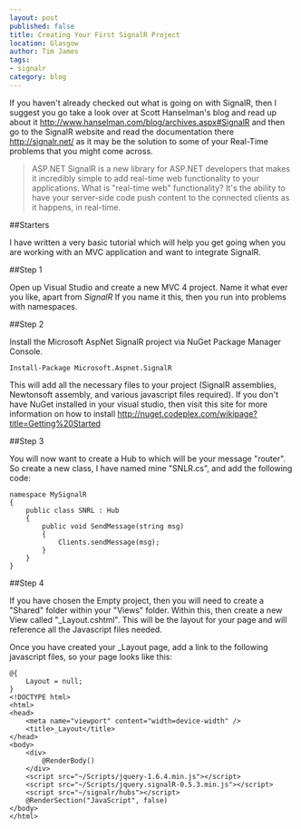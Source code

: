 ```yaml
---
layout: post
published: false
title: Creating Your First SignalR Project
location: Glasgow
author: Tim James
tags:
- signalr
category: blog
---
```


If you haven't already checked out what is going on with SignalR, then I suggest you go take a look over at Scott Hanselman's blog and read up about it http://www.hanselman.com/blog/archives.aspx#SignalR and then go to the SignalR website and read the documentation there http://signalr.net/ as it may be the solution to some of your Real-Time problems that you might come across.

<!--excerpt-->

> ASP.NET SignalR is a new library for ASP.NET developers that makes it incredibly simple to add real-time web functionality to your applications. What is "real-time web" functionality? It's the ability to have your server-side code push content to the connected clients as it happens, in real-time.

##Starters

I have written a very basic tutorial which will help you get going when you are working with an MVC application and want to integrate SignalR.

##Step 1

Open up Visual Studio and create a new MVC 4 project. Name it what ever you like, apart from _SignalR_ If you name it this, then you run into problems with namespaces.

##Step 2

Install the Microsoft AspNet SignalR project via NuGet Package Manager Console.

`Install-Package Microsoft.Aspnet.SignalR`

This will add all the necessary files to your project (SignalR assemblies, Newtonsoft assembly, and various javascript files required). If you don't have NuGet installed in your visual studio, then visit this site for more information on how to install http://nuget.codeplex.com/wikipage?title=Getting%20Started

##Step 3

You will now want to create a Hub to which will be your message "router". So create a new class, I have named mine "SNLR.cs", and add the following code:

    namespace MySignalR
    {
        public class SNRL : Hub
        {
            public void SendMessage(string msg)
            {
                Clients.sendMessage(msg);
            }
        }
    }

##Step 4

If you have chosen the Empty project, then you will need to create a "Shared" folder within your "Views" folder. Within this, then create a new View called "_Layout.cshtml". This will be the layout for your page and will reference all the Javascript files needed.

Once you have created your _Layout page, add a link to the following javascript files, so your page looks like this:

    @{
        Layout = null;
    }
    <!DOCTYPE html>
    <html>
    <head>
        <meta name="viewport" content="width=device-width" />
        <title>_Layout</title>
    </head>
    <body>
        <div>        
            @RenderBody()
        </div>
        <script src="~/Scripts/jquery-1.6.4.min.js"></script>
        <script src="~/Scripts/jquery.signalR-0.5.3.min.js"></script>
        <script src="~/signalr/hubs"></script>
        @RenderSection("JavaScript", false)
    </body>
    </html>